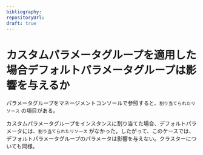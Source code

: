 ```yaml
---
bibliography: 
repositoryUrl:
draft: true
---
```


# カスタムパラメータグループを適用した場合デフォルトパラメータグループは影響を与えるか

パラメータグループをマネージメントコンソールで参照すると、`割り当てられたリソース` の項目がある。

カスタムパラメータグループをインスタンスに割り当てた場合、デフォルトパラメータには、`割り当てられたリソース` がなかった。したがって、このケースでは、デフォルトパラメータグループのパラメータは影響を与えない。クラスターについても同様。
